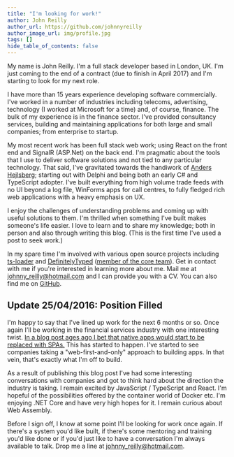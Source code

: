 ```yaml
---
title: "I'm looking for work!"
author: John Reilly
author_url: https://github.com/johnnyreilly
author_image_url: img/profile.jpg
tags: []
hide_table_of_contents: false
---
```

My name is John Reilly. I'm a full stack developer based in London, UK. I'm just coming to the end of a contract (due to finish in April 2017) and I'm starting to look for my next role.

 I have more than 15 years experience developing software commercially. I've worked in a number of industries including telecoms, advertising, technology (I worked at Microsoft for a time) and, of course, finance. The bulk of my experience is in the finance sector. I've provided consultancy services, building and maintaining applications for both large and small companies; from enterprise to startup.

My most recent work has been full stack web work; using React on the front end and SignalR (ASP.Net) on the back end. I'm pragmatic about the tools that I use to deliver software solutions and not tied to any particular technology. That said, I've gravitated towards the handiwork of [Anders Hejlsberg](<https://en.wikipedia.org/wiki/Anders_Hejlsberg>); starting out with Delphi and being both an early C# and TypeScript adopter. I've built everything from high volume trade feeds with no UI beyond a log file, WinForms apps for call centres, to fully fledged rich web applications with a heavy emphasis on UX.

I enjoy the challenges of understanding problems and coming up with useful solutions to them. I'm thrilled when something I've built makes someone's life easier. I love to learn and to share my knowledge; both in person and also through writing this blog. (This is the first time I've used a post to seek work.)

In my spare time I'm involved with various open source projects including [ts-loader](<https://github.com/typestrong/ts-loader>) and [DefinitelyTyped](<https://github.com/DefinitelyTyped/DefinitelyTyped>) ([member of the core team](<https://github.com/orgs/DefinitelyTyped/people>)). Get in contact with me if you're interested in learning more about me. Mail me at [johnny\_reilly@hotmail.com](<mailto:johnny_reilly@hotmail.com>) and I can provide you with a CV. You can also find me on [GitHub](<https://github.com/johnnyreilly>).

## Update 25/04/2016: Position Filled

I'm happy to say that I've lined up work for the next 6 months or so. Once again I'll be working in the financial services industry with one interesting twist. [In a blog post ages ago I bet that native apps would start to be replaced with SPAs.](<https://blog.johnnyreilly.com/2014/02/wpf-and-mystic-meg-or-playing.html>) This has started to happen. I've started to see companies taking a "web-first-and-only" approach to building apps. In that vein, that's exactly what I'm off to build.

As a result of publishing this blog post I've had some interesting conversations with companies and got to think hard about the direction the industry is taking. I remain excited by JavaScript / TypeScript and React. I'm hopeful of the possibilities offered by the container world of Docker etc. I'm enjoying .NET Core and have very high hopes for it. I remain curious about Web Assembly.

Before I sign off, I know at some point I'll be looking for work once again. If there's a system you'd like built, if there's some mentoring and training you'd like done or if you'd just like to have a conversation I'm always available to talk. Drop me a line at [johnny\_reilly@hotmail.com](<mailto:johnny_reilly@hotmail.com>).


